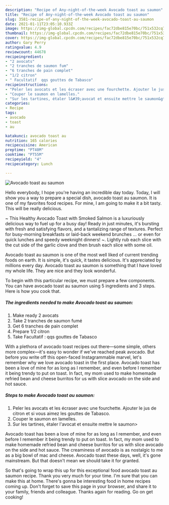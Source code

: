 ```yaml
---
description: "Recipe of Any-night-of-the-week Avocado toast au saumon"
title: "Recipe of Any-night-of-the-week Avocado toast au saumon"
slug: 3581-recipe-of-any-night-of-the-week-avocado-toast-au-saumon
date: 2021-01-11T23:05:10.933Z
image: https://img-global.cpcdn.com/recipes/fac72dbe815e70bc/751x532cq70/avocado-toast-au-saumon-photo-principale-de-la-recette.jpg
thumbnail: https://img-global.cpcdn.com/recipes/fac72dbe815e70bc/751x532cq70/avocado-toast-au-saumon-photo-principale-de-la-recette.jpg
cover: https://img-global.cpcdn.com/recipes/fac72dbe815e70bc/751x532cq70/avocado-toast-au-saumon-photo-principale-de-la-recette.jpg
author: Gary Perry
ratingvalue: 4.9
reviewcount: 44678
recipeingredient:
- "2 avocats"
- "2 tranches de saumon fum"
- "6 tranches de pain complet"
- "1/2 citron"
- " Facultatif  qqs gouttes de Tabasco"
recipeinstructions:
- "Peler les avocats et les écraser avec une fourchette. Ajouter le jus de citron et si vous aimez les gouttes de Tabasco."
- "Couper le saumon en lamelles."
- "Sur les tartines, étaler l&#39;avocat et ensuite mettre le saumon&gt;"
categories:
- Recipe
tags:
- avocado
- toast
- au

katakunci: avocado toast au 
nutrition: 165 calories
recipecuisine: American
preptime: "PT40M"
cooktime: "PT55M"
recipeyield: "4"
recipecategory: Lunch

---
```



![Avocado toast au saumon](https://img-global.cpcdn.com/recipes/fac72dbe815e70bc/751x532cq70/avocado-toast-au-saumon-photo-principale-de-la-recette.jpg)

Hello everybody, I hope you're having an incredible day today. Today, I will show you a way to prepare a special dish, avocado toast au saumon. It is one of my favorites food recipes. For mine, I am going to make it a bit tasty. This will be really delicious.

~ This Healthy Avocado Toast with Smoked Salmon is a luxuriously delicious way to fuel up for a busy day! Ready in just minutes, it&#39;s bursting with fresh and satisfying flavors, and a tantalizing range of textures. Perfect for busy-morning breakfasts or laid-back weekend brunches … or even for quick lunches and speedy weeknight dinners! ~. Lightly rub each slice with the cut side of the garlic clove and then brush each slice with some oil.

Avocado toast au saumon is one of the most well liked of current trending foods on earth. It is simple, it's quick, it tastes delicious. It's appreciated by millions every day. Avocado toast au saumon is something that I have loved my whole life. They are nice and they look wonderful.


To begin with this particular recipe, we must prepare a few components. You can have avocado toast au saumon using 5 ingredients and 3 steps. Here is how you cook that.

<!--inarticleads1-->

##### The ingredients needed to make Avocado toast au saumon:

1. Make ready 2 avocats
1. Take 2 tranches de saumon fumé
1. Get 6 tranches de pain complet
1. Prepare 1/2 citron
1. Take  Facultatif : qqs gouttes de Tabasco


With a plethora of avocado toast recipes out there—some simple, others more complex—it&#39;s easy to wonder if we&#39;ve reached peak avocado. But before you write off this open-faced Instagrammable marvel, let&#39;s remember why we love avocado toast in the first place. Avocado toast has been a love of mine for as long as I remember, and even before I remember it being trendy to put on toast. In fact, my mom used to make homemade refried bean and cheese burritos for us with slice avocado on the side and hot sauce. 

<!--inarticleads2-->

##### Steps to make Avocado toast au saumon:

1. Peler les avocats et les écraser avec une fourchette. Ajouter le jus de citron et si vous aimez les gouttes de Tabasco.
1. Couper le saumon en lamelles.
1. Sur les tartines, étaler l&#39;avocat et ensuite mettre le saumon&gt;


Avocado toast has been a love of mine for as long as I remember, and even before I remember it being trendy to put on toast. In fact, my mom used to make homemade refried bean and cheese burritos for us with slice avocado on the side and hot sauce. The creaminess of avocado is as nostalgic to me as a big bowl of mac and cheese. Avocado toast these days, well, it&#39;s gone mainstream. But that doesn&#39;t mean we should take it for granted. 

So that's going to wrap this up for this exceptional food avocado toast au saumon recipe. Thank you very much for your time. I'm sure that you can make this at home. There's gonna be interesting food in home recipes coming up. Don't forget to save this page in your browser, and share it to your family, friends and colleague. Thanks again for reading. Go on get cooking!
